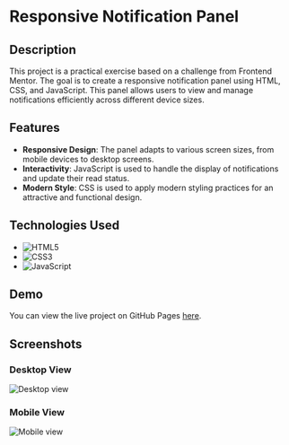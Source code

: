 # Responsive Notification Panel

## Description

This project is a practical exercise based on a challenge from Frontend Mentor. The goal is to create a responsive notification panel using HTML, CSS, and JavaScript. This panel allows users to view and manage notifications efficiently across different device sizes.

## Features

- **Responsive Design**: The panel adapts to various screen sizes, from mobile devices to desktop screens.
- **Interactivity**: JavaScript is used to handle the display of notifications and update their read status.
- **Modern Style**: CSS is used to apply modern styling practices for an attractive and functional design.

## Technologies Used

- ![HTML5](https://img.shields.io/badge/-HTML5-E34F26?logo=html5&logoColor=white)
- ![CSS3](https://img.shields.io/badge/-CSS3-1572B6?logo=css3&logoColor=white)
- ![JavaScript](https://img.shields.io/badge/-JavaScript-F7DF1E?logo=javascript&logoColor=black)

## Demo

You can view the live project on GitHub Pages [here](https://noeliaariza.github.io/notifications-panel/).

## Screenshots

### Desktop View

![Desktop view](https://res.cloudinary.com/dz209s6jk/image/upload/v1663251784/Challenges/ouo4noiahpnxrrr0ds8o.jpg)

### Mobile View

![Mobile view](https://res.cloudinary.com/dz209s6jk/image/upload/v1663251784/Challenges/it69nmszi3nz6p7xezsc.jpg)
